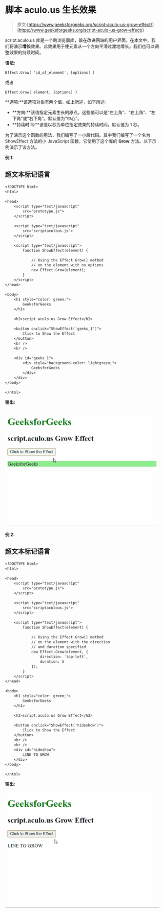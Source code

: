 # 脚本 aculo.us 生长效果

> 原文:[https://www.geeksforgeeks.org/script-aculo-us-grow-effect/](https://www.geeksforgeeks.org/script-aculo-us-grow-effect/)

script.aculo.us 库是一个跨浏览器库，旨在改进网站的用户界面。在本文中，我们将演示**增长**效果。此效果用于使元素从一个方向平滑过渡地增长。我们也可以调整效果的持续时间。

**语法:**

```
Effect.Grow( 'id_of_element', [options] )
```

或者

```
Effect.Grow( element, [options] )
```

**选项:**该选项对象有两个值，如上所述，如下所述:

*   **方向:**该值指定元素生长的原点。这些值可以是“左上角”、“右上角”、“左下角”或“右下角”。默认值为“中心”。
*   **持续时间:**该值以秒为单位指定效果的持续时间。默认值为 1 秒。

为了演示这个函数的用法，我们编写了一小段代码。其中我们编写了一个名为 ShowEffect 方法的小 JavaScript 函数，它使用了这个库的 **Grow** 方法。以下示例演示了该方法。

**例 1:**

## 超文本标记语言

```
<!DOCTYPE html>
<html>

<head>
    <script type="text/javascript"
        src="prototype.js">
    </script>

    <script type="text/javascript"
        src="scriptaculous.js">
    </script>

    <script type="text/javascript">
        function ShowEffect(element) {

            // Using the Effect.Grow() method
            // on the element with no options
            new Effect.Grow(element);
        }
    </script>
</head>

<body>
    <h1 style="color: green;">
        GeeksforGeeks
    </h1>

    <h2>script.aculo.us Grow Effect</h2>

    <button onclick="ShowEffect('geeks_1')">
        Click to Show the Effect
    </button>
    <br />
    <br />

    <div id="geeks_1">
        <div style="background-color: lightgreen;">
            GeeksforGeeks
        </div>
    </div>
</body>

</html>
```

**输出:**

![](img/ac3df7f2afb7f474d1a11bc2b9e51c42.png)

**例 2:**

## 超文本标记语言

```
<!DOCTYPE html>
<html>

<head>
    <script type="text/javascript"
        src="prototype.js">
    </script>

    <script type="text/javascript"
        src="scriptaculous.js">
    </script>

    <script type="text/javascript">
        function ShowEffect(element) {

            // Using the Effect.Grow() method
            // on the element with the direction
            // and duration specified
            new Effect.Grow(element, {
                direction: 'top-left',
                duration: 5
            });
        }
    </script>
</head>

<body>
    <h1 style="color: green;">
        GeeksforGeeks
    </h1>

    <h2>script.aculo.us Grow Effect</h2>

    <button onclick="ShowEffect('hideshow')">
        Click to Show the Effect
    </button>
    <br />
    <br />
    <div id="hideshow">
        LINE TO GROW
    </div>
</body>

</html>
```

**输出:**

![](img/ad8cb6fdee31ff232da67fb8820781fe.png)